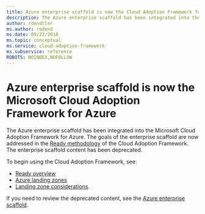 ```yaml
---
title: Azure enterprise scaffold is now the Cloud Adoption Framework for Azure
description: The Azure enterprise scaffold has been integrated into the Microsoft Cloud Adoption Framework for Azure.
author: rdendtler
ms.author: rodend
ms.date: 09/22/2018
ms.topic: conceptual
ms.service: cloud-adoption-framework
ms.subservice: reference
ROBOTS: NOINDEX,NOFOLLOW
---
```


# Azure enterprise scaffold is now the Microsoft Cloud Adoption Framework for Azure

The Azure enterprise scaffold has been integrated into the Microsoft Cloud Adoption Framework for Azure. The goals of the enterprise scaffold are now addressed in the [Ready methodology](../ready/index.md) of the Cloud Adoption Framework. The enterprise scaffold content has been deprecated.

To begin using the Cloud Adoption Framework, see:

- [Ready overview](../ready/index.md)
- [Azure landing zones](../ready/landing-zone/index.md)
- [Landing zone considerations](../ready/considerations/index.md).

If you need to review the deprecated content, see the [Azure enterprise scaffold](./migration-with-enterprise-scaffold.md).
